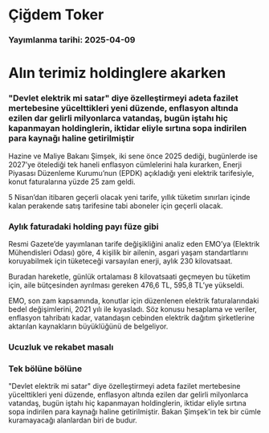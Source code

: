 # Çiğdem Toker

### Yayımlanma tarihi: 2025-04-09

# Alın terimiz holdinglere akarken


### "Devlet elektrik mi satar" diye özelleştirmeyi adeta fazilet mertebesine yücelttikleri yeni düzende, enflasyon altında ezilen dar gelirli milyonlarca vatandaş, bugün iştahı hiç kapanmayan holdinglerin, iktidar eliyle sırtına sopa indirilen para kaynağı haline getirilmiştir

Hazine ve Maliye Bakanı Şimşek, iki sene önce 2025 dediği, bugünlerde ise 2027’ye ötelediği tek haneli enflasyon cümlelerini hala kurarken, Enerji Piyasası Düzenleme Kurumu’nun (EPDK) açıkladığı yeni elektrik tarifesiyle, konut faturalarına yüzde 25 zam geldi.

5 Nisan’dan itibaren geçerli olacak yeni tarife, yıllık tüketim sınırları içinde kalan perakende satış tarifesine tabi aboneler için geçerli olacak.


### Aylık faturadaki holding payı füze gibi

Resmi Gazete’de yayımlanan tarife değişikliğini analiz eden EMO’ya (Elektrik Mühendisleri Odası) göre, 4 kişilik bir ailenin, asgari yaşam standartlarını koruyabilmek için tüketeceği varsayılan enerji, aylık 230 kilovatsaat.

Buradan hareketle, günlük ortalaması 8 kilovatsaati geçmeyen bu tüketim için, aile bütçesinden ayrılması gereken 476,6 TL, 595,8 TL’ye yükseldi.

EMO, son zam kapsamında, konutlar için düzenlenen elektrik faturalarındaki bedel değişimlerini, 2021 yılı ile kıyasladı. Söz konusu hesaplama ve veriler, enflasyon tahribatı kadar, vatandaşın cebinden elektrik dağıtım şirketlerine aktarılan kaynakların büyüklüğünü de belgeliyor.




### Ucuzluk ve rekabet masalı


### Tek bölüne bölüne

"Devlet elektrik mi satar" diye özelleştirmeyi adeta fazilet mertebesine yücelttikleri yeni düzende, enflasyon altında ezilen dar gelirli milyonlarca vatandaş, bugün iştahı hiç kapanmayan holdinglerin, iktidar eliyle sırtına sopa indirilen para kaynağı haline getirilmiştir. Bakan Şimşek'in tek bir cümle kuramayacağı alanlardan biri de budur.

